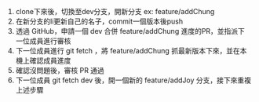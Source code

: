 1. clone下來後，切換至dev分支，開新分支 ex: feature/addChung
2. 在新分支的li更新自己的名子，commit一個版本後push
3. 透過 GitHub，申請一個 dev 合併 feature/addChung 進度的PR，並指派下一位成員進行審核
4. 下一位成員進行 git fetch ，將 feature/addChung 抓最新版本下來，並在本機上確認成員進度
5. 確認沒問題後，審核 PR 通過
6. 下一位成員 git fetch dev 後，開一個新的 feature/addJoy 分支，接下來重複上述步驟
